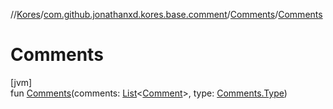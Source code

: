 //[Kores](../../../index.md)/[com.github.jonathanxd.kores.base.comment](../index.md)/[Comments](index.md)/[Comments](-comments.md)

# Comments

[jvm]\
fun [Comments](-comments.md)(comments: [List](https://kotlinlang.org/api/latest/jvm/stdlib/kotlin.collections/-list/index.html)<[Comment](../-comment/index.md)>, type: [Comments.Type](-type/index.md))
